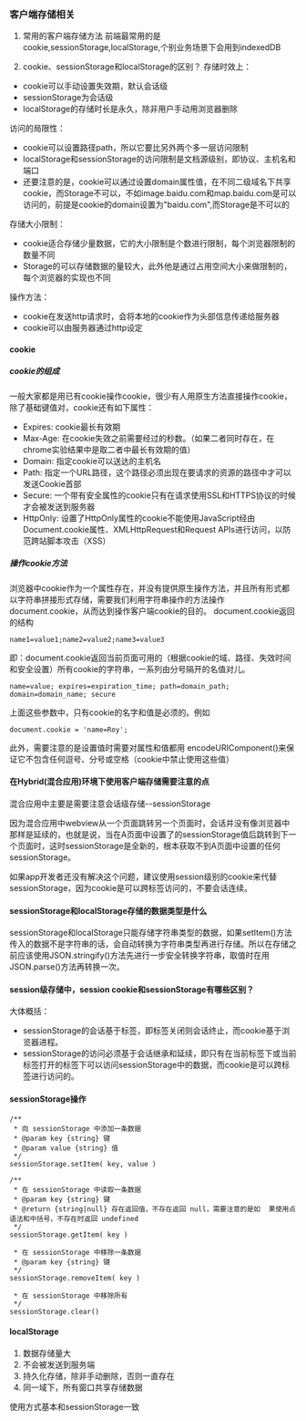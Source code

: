 ### 客户端存储相关
1. 常用的客户端存储方法
前端最常用的是cookie,sessionStorage,localStorage,个别业务场景下会用到indexedDB

2. cookie、sessionStorage和localStorage的区别？
存储时效上：
* cookie可以手动设置失效期，默认会话级
* sessionStorage为会话级
* localStorage的存储时长是永久，除非用户手动用浏览器删除

访问的局限性：
* cookie可以设置路径path，所以它要比另外两个多一层访问限制
* localStorage和sessionStorage的访问限制是文档源级别，即协议、主机名和端口
* 还要注意的是，cookie可以通过设置domain属性值，在不同二级域名下共享cookie，而Storage不可以，不如image.baidu.com和map.baidu.com是可以访问的，前提是cookie的domain设置为"baidu.com",而Storage是不可以的

存储大小限制：
* cookie适合存储少量数据，它的大小限制是个数进行限制，每个浏览器限制的数量不同
* Storage的可以存储数据的量较大，此外他是通过占用空间大小来做限制的，每个浏览器的实现也不同

操作方法：
* cookie在发送http请求时，会将本地的cookie作为头部信息传递给服务器
* cookie可以由服务器通过http设定

#### cookie
##### cookie的组成
一般大家都是用已有cookie操作cookie，很少有人用原生方法直接操作cookie，除了基础键值对，cookie还有如下属性：
* Expires: cookie最长有效期
* Max-Age: 在cookie失效之前需要经过的秒数。（如果二者同时存在，在chrome实验结果中是取二者中最长有效期的值）
* Domain: 指定cookie可以送达的主机名
* Path: 指定一个URL路径，这个路径必须出现在要请求的资源的路径中才可以发送Cookie首部
* Secure: 一个带有安全属性的cookie只有在请求使用SSL和HTTPS协议的时候才会被发送到服务器
* HttpOnly: 设置了HttpOnly属性的cookie不能使用JavaScript经由Document.cookie属性、XMLHttpRequest和Request APIs进行访问，以防范跨站脚本攻击（XSS）

##### 操作cookie方法
浏览器中cookie作为一个属性存在，并没有提供原生操作方法，并且所有形式都以字符串拼接形式存储，需要我们利用字符串操作的方法操作document.cookie，从而达到操作客户端cookie的目的。
document.cookie返回的结构
```
name1=value1;name2=value2;name3=value3
```
即：document.cookie返回当前页面可用的（根据cookie的域、路径、失效时间和安全设置）所有cookie的字符串，一系列由分号隔开的名值对儿。
```
name=value; expires=expiration_time; path=domain_path; domain=domain_name; secure
```
上面这些参数中，只有cookie的名字和值是必须的。例如
```
document.cookie = 'name=Roy';
```
此外，需要注意的是设置值时需要对属性和值都用 encodeURIComponent()来保证它不包含任何逗号、分号或空格（cookie中禁止使用这些值）

#### 在Hybrid(混合应用)环境下使用客户端存储需要注意的点
混合应用中主要是需要注意会话级存储--sessionStorage

因为混合应用中webview从一个页面跳转另一个页面时，会话并没有像浏览器中那样是延续的，也就是说，当在A页面中设置了的sessionStorage值后跳转到下一个页面时，这时sessionStorage是全新的，根本获取不到A页面中设置的任何sessionStorage。

如果app开发者还没有解决这个问题，建议使用session级别的cookie来代替sessionStorage，因为cookie是可以跨标签访问的，不要会话连续。

#### sessionStorage和localStorage存储的数据类型是什么
sessionStorage和localStorage只能存储字符串类型的数据，如果setItem()方法传入的数据不是字符串的话，会自动转换为字符串类型再进行存储。所以在存储之前应该使用JSON.stringify()方法先进行一步安全转换字符串，取值时在用JSON.parse()方法再转换一次。

#### session级存储中，session cookie和sessionStorage有哪些区别？

大体概括：
* sessionStorage的会话基于标签，即标签关闭则会话终止，而cookie基于浏览器进程。
* sessionStorage的访问必须基于会话继承和延续，即只有在当前标签下或当前标签打开的标签下可以访问sessionStorage中的数据，而cookie是可以跨标签进行访问的。

#### sessionStorage操作
```
/**
 * 向 sessionStorage 中添加一条数据
 * @param key {string} 键
 * @param value {string} 值
 */
sessionStorage.setItem( key, value ) 

/**
 * 在 sessionStorage 中读取一条数据
 * @param key {string} 键
 * @return {string|null} 存在返回值，不存在返回 null，需要注意的是如  果使用点语法和中括号，不存在时返回 undefined
 */
sessionStorage.getItem( key ) 

 * 在 sessionStorage 中移除一条数据
 * @param key {string} 键
 */
sessionStorage.removeItem( key ) 

 * 在 sessionStorage 中移除所有
 */
sessionStorage.clear()
```

#### localStorage
1. 数据存储量大
2. 不会被发送到服务端
3. 持久化存储，除非手动删除，否则一直存在
4. 同一域下，所有窗口共享存储数据

使用方式基本和sessionStorage一致